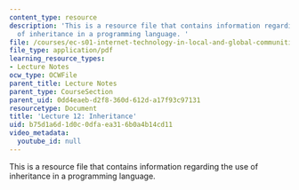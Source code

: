 ```yaml
---
content_type: resource
description: 'This is a resource file that contains information regarding the use
  of inheritance in a programming language. '
file: /courses/ec-s01-internet-technology-in-local-and-global-communities-spring-2005-summer-2005/b75d1a6d1d0c0dfaea316b0a4b14cd11_MITEC_S01S05_l12_inheritan.pdf
file_type: application/pdf
learning_resource_types:
- Lecture Notes
ocw_type: OCWFile
parent_title: Lecture Notes
parent_type: CourseSection
parent_uid: 0dd4eaeb-d2f8-360d-612d-a17f93c97131
resourcetype: Document
title: 'Lecture 12: Inheritance'
uid: b75d1a6d-1d0c-0dfa-ea31-6b0a4b14cd11
video_metadata:
  youtube_id: null
---
```

This is a resource file that contains information regarding the use of inheritance in a programming language. 

